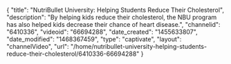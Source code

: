 {
    "title": "NutriBullet University: Helping Students Reduce Their Cholesterol",
    "description": "By helping kids reduce their cholesterol, the NBU program has also helped kids decrease their chance of heart disease.",
    "channelid": "6410336",
    "videoid": "66694288",
    "date_created": "1455633807",
    "date_modified": "1468367459",
    "type": "captivate",
    "layout": "channelVideo",
    "url": "\/home\/nutribullet-university-helping-students-reduce-their-cholesterol\/6410336-66694288"
}
